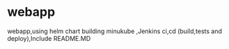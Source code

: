 # webapp
webapp,using helm chart building minukube ,Jenkins ci,cd (build,tests and deploy),Include README.MD
